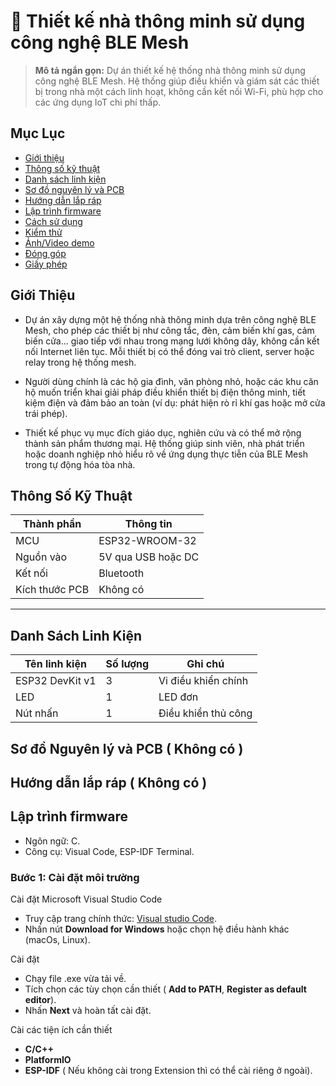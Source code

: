 # 🔌 Thiết kế nhà thông minh sử dụng công nghệ BLE Mesh

> **Mô tả ngắn gọn:** Dự án thiết kế hệ thống nhà thông minh sử dụng công nghệ BLE Mesh. Hệ thống giúp điều khiển và giám sát các thiết bị trong nhà một cách linh hoạt, không cần kết nối Wi-Fi, phù hợp cho các ứng dụng IoT chi phí thấp.

## Mục Lục
- [Giới thiệu](#giới-thiệu)
- [Thông số kỹ thuật](#thông-số-kỹ-thuật)
- [Danh sách linh kiện](#danh-sách-linh-kiện)
- [Sơ đồ nguyên lý và PCB](#sơ-đồ-nguyên-lý-và-pcb)
- [Hướng dẫn lắp ráp](#hướng-dẫn-lắp-ráp)
- [Lập trình firmware](#lập-trình-firmware)
- [Cách sử dụng](#cách-sử-dụng)
- [Kiểm thử](#kiểm-thử)
- [Ảnh/Video demo](#ảnhvideo-demo)
- [Đóng góp](#đóng-góp)
- [Giấy phép](#giấy-phép)

## Giới Thiệu

- Dự án xây dựng một hệ thống nhà thông minh dựa trên công nghệ BLE Mesh, cho phép các thiết bị như công tắc, đèn, cảm biến khí gas, cảm biến cửa... giao tiếp với nhau trong mạng lưới không dây, không cần kết nối Internet liên tục. Mỗi thiết bị có thể đóng vai trò client, server hoặc relay trong hệ thống mesh.

- Người dùng chính là các hộ gia đình, văn phòng nhỏ, hoặc các khu căn hộ muốn triển khai giải pháp điều khiển thiết bị điện thông minh, tiết kiệm điện và đảm bảo an toàn (ví dụ: phát hiện rò rỉ khí gas hoặc mở cửa trái phép).

- Thiết kế phục vụ mục đích giáo dục, nghiên cứu và có thể mở rộng thành sản phẩm thương mại. Hệ thống giúp sinh viên, nhà phát triển hoặc doanh nghiệp nhỏ hiểu rõ về ứng dụng thực tiễn của BLE Mesh trong tự động hóa tòa nhà.

## Thông Số Kỹ Thuật

| Thành phần     | Thông tin               |
|----------------|-------------------------|
| MCU            | ESP32-WROOM-32          |
| Nguồn vào      | 5V qua USB hoặc DC      |
| Kết nối        | Bluetooth               |
| Kích thước PCB | Không có                |

---

## Danh Sách Linh Kiện

| Tên linh kiện             | Số lượng | Ghi chú                    |
|---------------------------|----------|----------------------------|
| ESP32 DevKit v1           | 3        | Vi điều khiển chính        |
| LED                       | 1        | LED đơn                    |
| Nút nhấn                  | 1        | Điều khiển thủ công        |

## Sơ đồ Nguyên lý và PCB ( Không có )

## Hướng dẫn lắp ráp ( Không có )

## Lập trình firmware

- Ngôn ngữ: C.
- Công cụ: Visual Code, ESP-IDF Terminal.

### Bước 1: Cài đặt môi trường
Cài đặt Microsoft Visual Studio Code 
- Truy cập trang chính thức: [Visual studio Code](https://code.visualstudio.com/).
- Nhấn nút **Download for Windows** hoặc chọn hệ điều hành khác (macOs, Linux).
		
Cài đặt 
- Chạy file .exe vừa tải về.
- Tích chọn các tùy chọn cần thiết ( **Add to PATH**, **Register as default editor**).
- Nhấn **Next** và hoàn tất cài đặt.
		
Cài các tiện ích cần thiết
- **C/C++**
- **PlatformIO**
- **ESP-IDF** ( Nếu không cài trong Extension thì có thể cài riêng ở ngoài).
		
		
		

